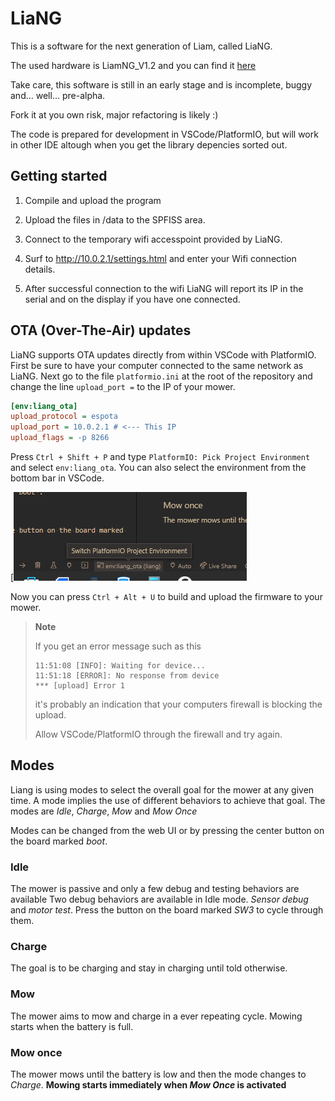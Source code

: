 # LiaNG

This is a software for the next generation of Liam, called LiaNG.

The used hardware is LiamNG_V1.2 and you can find it [here](https://oshwlab.com/jonasforssell/Liam5_Shield-moUbtnFzR_copy_copy_copy)

Take care, this software is still in an early stage and is incomplete, buggy and... well... pre-alpha.

Fork it at you own risk, major refactoring is likely :)

The code is prepared for development in VSCode/PlatformIO, but will work in other IDE altough when you get the library depencies sorted out.

## Getting started

1. Compile and upload the program

2. Upload the files in /data to the SPFISS area.

3. Connect to the temporary wifi accesspoint provided by LiaNG.

4. Surf to http://10.0.2.1/settings.html and enter your Wifi connection details.

5. After successful connection to the wifi LiaNG will report its IP in the serial and on the display if you have one connected.

## OTA (Over-The-Air) updates

LiaNG supports OTA updates directly from within VSCode with PlatformIO. First be sure to have your computer connected to the same network as LiaNG. Next go to the file `platformio.ini` at the root of the repository and change the line `upload_port =` to the IP of your mower.

```ini
[env:liang_ota]
upload_protocol = espota
upload_port = 10.0.2.1 # <--- This IP
upload_flags = -p 8266
```

Press `Ctrl + Shift + P` and type `PlatformIO: Pick Project Environment` and select `env:liang_ota`. You can also select the environment from the bottom bar in VSCode.

[![Select environment](docs/assets/choose-pio-env.png)

Now you can press `Ctrl + Alt + U` to build and upload the firmware to your mower.

> **Note**
>
> If you get an error message such as this
> ```
>11:51:08 [INFO]: Waiting for device...
>11:51:18 [ERROR]: No response from device
>*** [upload] Error 1
>```
> it's probably an indication that your computers firewall is blocking the upload.
>
> Allow VSCode/PlatformIO through the firewall and try again.

## Modes
Liang is using modes to select the overall goal for the mower at any given time. A mode implies the use of different behaviors to achieve that goal. The modes are *Idle*, *Charge*, *Mow* and *Mow Once*

Modes can be changed from the web UI or by pressing the center button on the board marked *boot*.
### Idle
The mower is passive and only a few debug and testing behaviors are available
Two debug behaviors are available in Idle mode. *Sensor debug* and *motor test*. Press the button on the board marked *SW3* to cycle through them.
### Charge
The goal is to be charging and stay in charging until told otherwise.
### Mow
The mower aims to mow and charge in a ever repeating cycle. Mowing starts when the battery is full.
### Mow once
The mower mows until the battery is low and then the mode changes to *Charge*. **Mowing starts immediately when *Mow Once* is activated**

